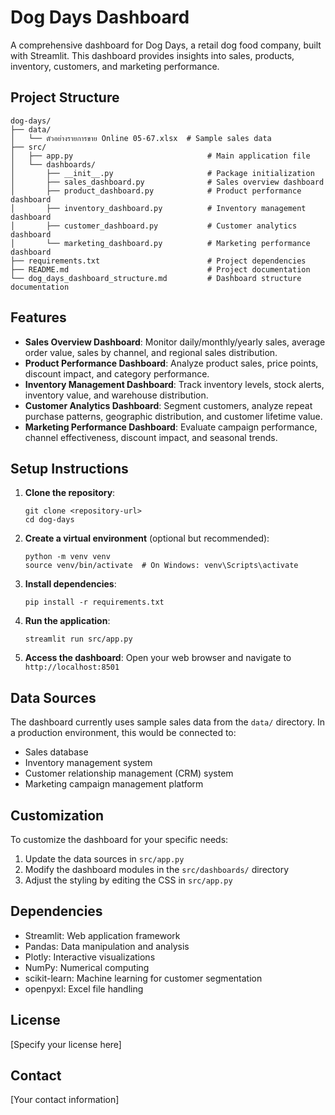# Dog Days Dashboard

A comprehensive dashboard for Dog Days, a retail dog food company, built with Streamlit. This dashboard provides insights into sales, products, inventory, customers, and marketing performance.

## Project Structure

```
dog-days/
├── data/
│   └── ตัวอย่างรายการขาย Online 05-67.xlsx  # Sample sales data
├── src/
│   ├── app.py                              # Main application file
│   └── dashboards/
│       ├── __init__.py                     # Package initialization
│       ├── sales_dashboard.py              # Sales overview dashboard
│       ├── product_dashboard.py            # Product performance dashboard
│       ├── inventory_dashboard.py          # Inventory management dashboard
│       ├── customer_dashboard.py           # Customer analytics dashboard
│       └── marketing_dashboard.py          # Marketing performance dashboard
├── requirements.txt                        # Project dependencies
├── README.md                               # Project documentation
└── dog_days_dashboard_structure.md         # Dashboard structure documentation
```

## Features

- **Sales Overview Dashboard**: Monitor daily/monthly/yearly sales, average order value, sales by channel, and regional sales distribution.
- **Product Performance Dashboard**: Analyze product sales, price points, discount impact, and category performance.
- **Inventory Management Dashboard**: Track inventory levels, stock alerts, inventory value, and warehouse distribution.
- **Customer Analytics Dashboard**: Segment customers, analyze repeat purchase patterns, geographic distribution, and customer lifetime value.
- **Marketing Performance Dashboard**: Evaluate campaign performance, channel effectiveness, discount impact, and seasonal trends.

## Setup Instructions

1. **Clone the repository**:
   ```
   git clone <repository-url>
   cd dog-days
   ```

2. **Create a virtual environment** (optional but recommended):
   ```
   python -m venv venv
   source venv/bin/activate  # On Windows: venv\Scripts\activate
   ```

3. **Install dependencies**:
   ```
   pip install -r requirements.txt
   ```

4. **Run the application**:
   ```
   streamlit run src/app.py
   ```

5. **Access the dashboard**:
   Open your web browser and navigate to `http://localhost:8501`

## Data Sources

The dashboard currently uses sample sales data from the `data/` directory. In a production environment, this would be connected to:

- Sales database
- Inventory management system
- Customer relationship management (CRM) system
- Marketing campaign management platform

## Customization

To customize the dashboard for your specific needs:

1. Update the data sources in `src/app.py`
2. Modify the dashboard modules in the `src/dashboards/` directory
3. Adjust the styling by editing the CSS in `src/app.py`

## Dependencies

- Streamlit: Web application framework
- Pandas: Data manipulation and analysis
- Plotly: Interactive visualizations
- NumPy: Numerical computing
- scikit-learn: Machine learning for customer segmentation
- openpyxl: Excel file handling

## License

[Specify your license here]

## Contact

[Your contact information]
